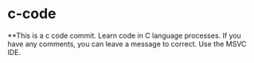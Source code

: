 # c-code
**This is a c code commit.
Learn code in C language processes.
If you have any comments, you can leave a message to correct.
Use the MSVC IDE.
